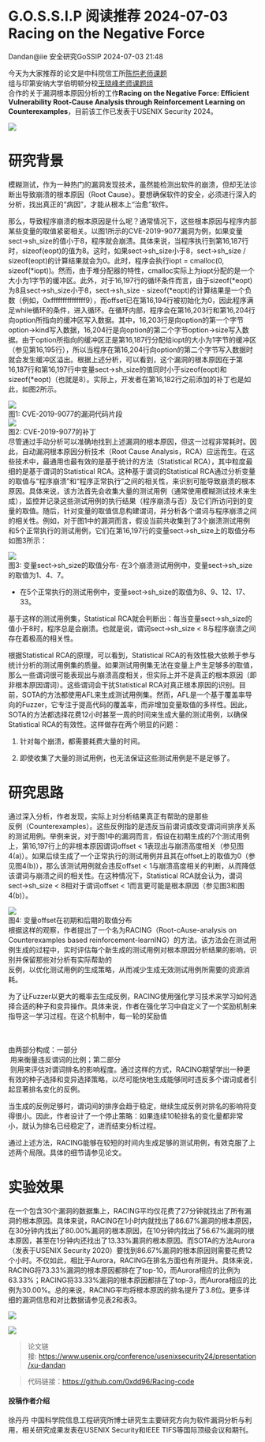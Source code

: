 #  G.O.S.S.I.P 阅读推荐 2024-07-03 Racing on the Negative Force   
Dandan@iie  安全研究GoSSIP   2024-07-03 21:48  
  
今天为大家推荐的论文是中科院信工所[陈恺老师课题](http://mp.weixin.qq.com/s?__biz=Mzg5ODUxMzg0Ng==&mid=2247483658&idx=4&sn=efa4dc3726bfe58ce5155f1e2a47b34a&chksm=c0602fd3f717a6c5d915d267959a26351ee83280689a0df00eb6f134cbbdc554eb00ad1d7047&scene=21#wechat_redirect)  
组与印第安纳大学伯明顿分校[王晓峰老师课题组](http://mp.weixin.qq.com/s?__biz=Mzg5ODUxMzg0Ng==&mid=2247493315&idx=1&sn=29233e261379e0e2f6c6612f0d1c7772&chksm=c063c81af714410cac07e56d8e1c04f3a4ba26fb53c20f1c976f995a389554fa635ff0fb8696&scene=21#wechat_redirect)  
合作的关于漏洞根本原因分析的工作**Racing on the Negative Force: Efficient Vulnerability Root-Cause Analysis through Reinforcement Learning on Counterexamples**，目前该工作已发表于USENIX Security 2024。  
  
![](https://mmbiz.qpic.cn/sz_mmbiz_png/uicdfzKrO21F0ib4RdPk9Q6HtHegicOdlxib1DfggibfNLXASpB5KYSFwSrJGwPFekZuibbjl4HW2ooDRUDhJQln0NPQ/640?wx_fmt=png&from=appmsg "")  
# 研究背景  
  
模糊测试，作为一种热门的漏洞发现技术，虽然能检测出软件的崩溃，但却无法诊断出导致崩溃的根本原因（Root Cause）。要想确保软件的安全，必须进行深入的分析，找出真正的“病因”，才能从根本上“治愈”软件。  
  
那么，导致程序崩溃的根本原因是什么呢？通常情况下，这些根本原因与程序内部某些变量的取值紧密相关。以图1所示的CVE-2019-9077漏洞为例，如果变量sect->sh_size的值小于8，程序就会崩溃。具体来说，当程序执行到第16,187行时，sizeof(eopt)的值为8。这时，如果sect->sh_size小于8，sect->sh_size / sizeof(eopt)的计算结果就会为0。此时，程序会执行iopt = cmalloc(0, sizeof(*iopt))。然而，由于堆分配器的特性，cmalloc实际上为iopt分配的是一个大小为1字节的缓冲区。此外，对于16,197行的循环条件而言，由于sizeof(*eopt)为8且sect->sh_size小于8，sect->sh_size - sizeof(*eopt)的计算结果是一个负数（例如，0xfffffffffffffff9），而offset已在第16,194行被初始化为0，因此程序满足while循环的条件，进入循环。在循环内部，程序会在第16,203行和第16,204行向option所指向的缓冲区写入数据。其中，16,203行是向option的第一个字节option->kind写入数据，16,204行是向option的第二个字节option->size写入数据。由于option所指向的缓冲区正是第16,187行分配给iopt的大小为1字节的缓冲区（参见第16,195行），所以当程序在第16,204行向option的第二个字节写入数据时就会发生缓冲区溢出。根据上述分析，可以看到，这个漏洞的根本原因在于第16,187行和第16,197行中变量sect->sh_size的值同时小于sizeof(eopt)和sizeof(*eopt)（也就是8）。实际上，开发者在第16,182行之前添加的补丁也是如此，如图2所示。  
  
![](https://mmbiz.qpic.cn/sz_mmbiz_png/uicdfzKrO21F0ib4RdPk9Q6HtHegicOdlxibB69CiaXPOatMdPlDu5LEc9toClkXgVMoHzQiaB4OWPZqkdJlR5vaKQQQ/640?wx_fmt=png&from=appmsg "")  
图1: CVE-2019-9077的漏洞代码片段  
![](https://mmbiz.qpic.cn/sz_mmbiz_png/uicdfzKrO21F0ib4RdPk9Q6HtHegicOdlxibKNOTlgTP7iaxticE1NAj4DeAMDT3AymtoMOH9AASfAQpPfXvn8YcuSVw/640?wx_fmt=png&from=appmsg "")  
图2: CVE-2019-9077的补丁  
尽管通过手动分析可以准确地找到上述漏洞的根本原因，但这一过程非常耗时。因此，自动漏洞根本原因分析技术（Root Cause Analysis，RCA）应运而生。在这些技术中，最通用也最有效的是基于统计的方法（Statistical RCA），其中粒度最细的是基于谓词的Statistical RCA。这种基于谓词的Statistical RCA通过分析变量的取值与“程序崩溃”和“程序正常执行”之间的相关性，来识别可能导致崩溃的根本原因。具体来说，该方法首先会收集大量的测试用例（通常使用模糊测试技术来生成），监控并记录这些测试用例的执行结果（程序崩溃与否）及它们所访问到的变量的取值。随后，针对变量的取值信息构建谓词，并分析各个谓词与程序崩溃之间的相关性。例如，对于图1中的漏洞而言，假设当前共收集到了3个崩溃测试用例和5个正常执行的测试用例，它们在第16,197行的变量sect->sh_size上的取值分布如图3所示：  
  
![](https://mmbiz.qpic.cn/sz_mmbiz_png/uicdfzKrO21F0ib4RdPk9Q6HtHegicOdlxibZia3b4bCulQD2DTda2ibc8aj1iczGt8icQQwRv86tVpKP4PSSbyIdaQdLg/640?wx_fmt=png&from=appmsg "")  
图3: 变量sect->sh_size的取值分布- 在3个崩溃测试用例中，变量sect->sh_size的取值为1、4、7。  
  
- 在5个正常执行的测试用例中，变量sect->sh_size的取值为8、9、12、17、33。  
  
基于这样的测试用例集，Statistical RCA就会判断出：每当变量sect->sh_size的值小于8时，程序总是会崩溃。也就是说，谓词sect->sh_size < 8与程序崩溃之间存在着极高的相关性。  
  
根据Statistical RCA的原理，可以看到，Statistical RCA的有效性极大依赖于参与统计分析的测试用例集的质量。如果测试用例集无法在变量上产生足够多的取值，那么一些谓词很可能表现出与崩溃高度相关，但实际上并不是真正的根本原因（即非根本原因谓词）。这些谓词会干扰Statistical RCA对真正根本原因的识别。目前，SOTA的方法都使用AFL来生成测试用例集。然而，AFL是一个基于覆盖率导向的Fuzzer，它专注于提高代码的覆盖率，而非增加变量取值的多样性。因此，SOTA的方法都选择花费12小时甚至一周的时间来生成大量的测试用例，以确保Statistical RCA的有效性。这样做存在两个明显的问题：  
1. 针对每个崩溃，都需要耗费大量的时间。  
  
1. 即使收集了大量的测试用例，也无法保证这些测试用例是不是足够了。  
  
# 研究思路  
  
通过深入分析，作者发现，实际上对分析结果真正有帮助的是那些  
反例（Counterexamples）。这些反例指的是违反当前谓词或改变谓词间排序关系的测试用例。举例来说，对于图1中的漏洞而言，假设在初期生成的7个测试用例上，第16,197行上的非根本原因谓词offset < 1表现出与崩溃高度相关（参见图4(a)）。如果后续生成了一个正常执行的测试用例并且其在offset上的取值为0（参见图4(b)），那么该测试用例就会违反offset < 1与崩溃高度相关的判断，从而降低该谓词与崩溃之间的相关性。在这种情况下，Statistical RCA就会认为，谓词sect->sh_size < 8相对于谓词offset < 1而言更可能是根本原因（参见图3和图4(b)）。  
  
![](https://mmbiz.qpic.cn/sz_mmbiz_png/uicdfzKrO21F0ib4RdPk9Q6HtHegicOdlxibzrfy3uJaB1j41yDDsOFU6L9cXn8PYq0Ubic8Ce9IayicLBXpKpddicCbA/640?wx_fmt=png&from=appmsg "")  
图4: 变量offset在初期和后期的取值分布  
根据这样的观察，作者提出了一个名为RACING（Root-cAuse-analysis on Counterexamples based reinforcement-learnING）的方法。该方法会在测试用例生成的过程中，实时评估每个新生成的测试用例对根本原因分析结果的影响，识别并保留那些对分析有实际帮助的  
反例，以优化测试用例的生成策略，从而减少生成无效测试用例所需要的资源消耗。  
  
为了让Fuzzer以更大的概率去生成反例，RACING使用强化学习技术来学习如何选择合适的种子和变异操作。具体来说，作者在强化学习中自定义了一个奖励机制来指导这一学习过程。在这个机制中，每一轮的奖励值   
   
  
   
由两部分构成：一部分   
 用来衡量违反谓词的比例；第二部分   
 则用来评估对谓词排名的影响程度。通过这样的方式，RACING期望学出一种更有效的种子选择和变异选择策略，以尽可能快地生成能够同时违反多个谓词或者引起显著排名变化的反例。  
  
当生成的反例足够时，谓词间的排序会趋于稳定，继续生成反例对排名的影响将变得很小。因此，作者设计了一个停止策略：如果连续10轮排名的变化量都非常小，就认为排名已经稳定了，进而结束分析过程。  
  
通过上述方法，RACING能够在较短的时间内生成足够的测试用例，有效克服了上述两个局限。具体的细节请参见论文。  
# 实验效果  
  
在一个包含30个漏洞的数据集上，RACING平均仅花费了27分钟就找出了所有漏洞的根本原因。具体来说，RACING在1小时内就找出了86.67%漏洞的根本原因，在30分钟内找出了80.00%漏洞的根本原因，在10分钟内找出了56.67%漏洞的根本原因，甚至在1分钟内还找出了13.33%漏洞的根本原因。而SOTA的方法Aurora（发表于USENIX Security 2020）要找到86.67%漏洞的根本原因则需要花费12个小时。不仅如此，相比于Aurora，RACING在排名方面也有所提升。具体来说，RACING将73.33%漏洞的根本原因都排在了top-10，而Aurora相应的比例为63.33%；RACING将33.33%漏洞的根本原因都排在了top-3，而Aurora相应的比例为30.00%。总的来说，RACING平均将根本原因的排名提升了3.8位。更多详细的漏洞信息和对比数据请参见表2和表3。  
  
![](https://mmbiz.qpic.cn/sz_mmbiz_png/uicdfzKrO21F0ib4RdPk9Q6HtHegicOdlxibn781H0FNTMwJziayJDicRpA2T2Mkn0eRK4K40LHqGWWFIZXRR5gJeufA/640?wx_fmt=png&from=appmsg "")  
  
![](https://mmbiz.qpic.cn/sz_mmbiz_png/uicdfzKrO21F0ib4RdPk9Q6HtHegicOdlxibMbXaszBCP5RJzmk4xnZIibNic1rZT9mI9TkrIk5Dfo3CRk62mvDC2txg/640?wx_fmt=png&from=appmsg "")  
> 论文链接: https://www.usenix.org/conference/usenixsecurity24/presentation/xu-dandan  
  
> 代码链接：https://github.com/0xdd96/Racing-code  
  
#### 投稿作者介绍  
  
徐丹丹 中国科学院信息工程研究所博士研究生主要研究方向为软件漏洞分析与利用，相关研究成果发表在USENIX Security和IEEE TIFS等国际顶级会议和期刊。  
  
  
